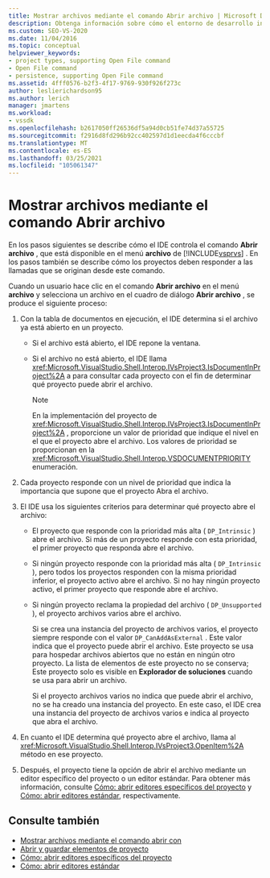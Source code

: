 ```yaml
---
title: Mostrar archivos mediante el comando Abrir archivo | Microsoft Docs
description: Obtenga información sobre cómo el entorno de desarrollo integrado (IDE) de Visual Studio controla el comando Abrir archivo en el menú Archivo para mostrar los archivos.
ms.custom: SEO-VS-2020
ms.date: 11/04/2016
ms.topic: conceptual
helpviewer_keywords:
- project types, supporting Open File command
- Open File command
- persistence, supporting Open File command
ms.assetid: 4fff0576-b2f3-4f17-9769-930f926f273c
author: leslierichardson95
ms.author: lerich
manager: jmartens
ms.workload:
- vssdk
ms.openlocfilehash: b2617050ff26536df5a94d0cb51fe74d37a55725
ms.sourcegitcommit: f2916d8fd296b92cc402597d1d1eecda4f6cccbf
ms.translationtype: MT
ms.contentlocale: es-ES
ms.lasthandoff: 03/25/2021
ms.locfileid: "105061347"
---
```

# <a name="display-files-by-using-the-open-file-command"></a>Mostrar archivos mediante el comando Abrir archivo
En los pasos siguientes se describe cómo el IDE controla el comando **Abrir archivo** , que está disponible en el menú **archivo** de [!INCLUDE[vsprvs](../../code-quality/includes/vsprvs_md.md)] . En los pasos también se describe cómo los proyectos deben responder a las llamadas que se originan desde este comando.

 Cuando un usuario hace clic en el comando **Abrir archivo** en el menú **archivo** y selecciona un archivo en el cuadro de diálogo **Abrir archivo** , se produce el siguiente proceso:

1. Con la tabla de documentos en ejecución, el IDE determina si el archivo ya está abierto en un proyecto.

    - Si el archivo está abierto, el IDE repone la ventana.

    - Si el archivo no está abierto, el IDE llama <xref:Microsoft.VisualStudio.Shell.Interop.IVsProject3.IsDocumentInProject%2A> a para consultar cada proyecto con el fin de determinar qué proyecto puede abrir el archivo.

        > [!NOTE]
        > En la implementación del proyecto de <xref:Microsoft.VisualStudio.Shell.Interop.IVsProject3.IsDocumentInProject%2A> , proporcione un valor de prioridad que indique el nivel en el que el proyecto abre el archivo. Los valores de prioridad se proporcionan en la <xref:Microsoft.VisualStudio.Shell.Interop.VSDOCUMENTPRIORITY> enumeración.

2. Cada proyecto responde con un nivel de prioridad que indica la importancia que supone que el proyecto Abra el archivo.

3. El IDE usa los siguientes criterios para determinar qué proyecto abre el archivo:

    - El proyecto que responde con la prioridad más alta ( `DP_Intrinsic` ) abre el archivo. Si más de un proyecto responde con esta prioridad, el primer proyecto que responda abre el archivo.

    - Si ningún proyecto responde con la prioridad más alta ( `DP_Intrinsic` ), pero todos los proyectos responden con la misma prioridad inferior, el proyecto activo abre el archivo. Si no hay ningún proyecto activo, el primer proyecto que responde abre el archivo.

    - Si ningún proyecto reclama la propiedad del archivo ( `DP_Unsupported` ), el proyecto archivos varios abre el archivo.

         Si se crea una instancia del proyecto de archivos varios, el proyecto siempre responde con el valor `DP_CanAddAsExternal` . Este valor indica que el proyecto puede abrir el archivo. Este proyecto se usa para hospedar archivos abiertos que no están en ningún otro proyecto. La lista de elementos de este proyecto no se conserva; Este proyecto solo es visible en **Explorador de soluciones** cuando se usa para abrir un archivo.

         Si el proyecto archivos varios no indica que puede abrir el archivo, no se ha creado una instancia del proyecto. En este caso, el IDE crea una instancia del proyecto de archivos varios e indica al proyecto que abra el archivo.

4. En cuanto el IDE determina qué proyecto abre el archivo, llama al <xref:Microsoft.VisualStudio.Shell.Interop.IVsProject3.OpenItem%2A> método en ese proyecto.

5. Después, el proyecto tiene la opción de abrir el archivo mediante un editor específico del proyecto o un editor estándar. Para obtener más información, consulte [Cómo: abrir editores específicos del proyecto](../../extensibility/how-to-open-project-specific-editors.md) y [Cómo: abrir editores estándar](../../extensibility/how-to-open-standard-editors.md), respectivamente.

## <a name="see-also"></a>Consulte también
- [Mostrar archivos mediante el comando abrir con](../../extensibility/internals/displaying-files-by-using-the-open-with-command.md)
- [Abrir y guardar elementos de proyecto](../../extensibility/internals/opening-and-saving-project-items.md)
- [Cómo: abrir editores específicos del proyecto](../../extensibility/how-to-open-project-specific-editors.md)
- [Cómo: abrir editores estándar](../../extensibility/how-to-open-standard-editors.md)

